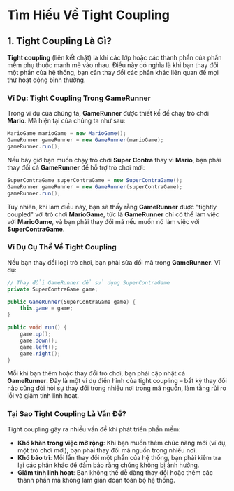 # Tìm Hiểu Về Tight Coupling

## 1. Tight Coupling Là Gì?

**Tight coupling** (liên kết chặt) là khi các lớp hoặc các thành phần của phần mềm phụ thuộc mạnh mẽ vào nhau. Điều này có nghĩa là khi bạn thay đổi một phần của hệ thống, bạn cần thay đổi các phần khác liên quan để mọi thứ hoạt động bình thường. 

### Ví Dụ: Tight Coupling Trong GameRunner

Trong ví dụ của chúng ta, **GameRunner** được thiết kế để chạy trò chơi **Mario**. Mã hiện tại của chúng ta như sau:

```java
MarioGame marioGame = new MarioGame();
GameRunner gameRunner = new GameRunner(marioGame);
gameRunner.run();
```

Nếu bây giờ bạn muốn chạy trò chơi **Super Contra** thay vì **Mario**, bạn phải thay đổi cả **GameRunner** để hỗ trợ trò chơi mới:

```java
SuperContraGame superContraGame = new SuperContraGame();
GameRunner gameRunner = new GameRunner(superContraGame);
gameRunner.run();
```

Tuy nhiên, khi làm điều này, bạn sẽ thấy rằng **GameRunner** được "tightly coupled" với trò chơi **MarioGame**, tức là **GameRunner** chỉ có thể làm việc với **MarioGame**, và bạn phải thay đổi mã nếu muốn nó làm việc với **SuperContraGame**.

### Ví Dụ Cụ Thể Về Tight Coupling

Nếu bạn thay đổi loại trò chơi, bạn phải sửa đổi mã trong **GameRunner**. Ví dụ:

```java
// Thay đổi GameRunner để sử dụng SuperContraGame
private SuperContraGame game;

public GameRunner(SuperContraGame game) {
    this.game = game;
}

public void run() {
    game.up();
    game.down();
    game.left();
    game.right();
}
```

Mỗi khi bạn thêm hoặc thay đổi trò chơi, bạn phải cập nhật cả **GameRunner**. Đây là một ví dụ điển hình của tight coupling – bất kỳ thay đổi nào cũng đòi hỏi sự thay đổi trong nhiều nơi trong mã nguồn, làm tăng rủi ro lỗi và giảm tính linh hoạt.

### Tại Sao Tight Coupling Là Vấn Đề?

Tight coupling gây ra nhiều vấn đề khi phát triển phần mềm:

- **Khó khăn trong việc mở rộng**: Khi bạn muốn thêm chức năng mới (ví dụ, một trò chơi mới), bạn phải thay đổi mã nguồn trong nhiều nơi.
- **Khó bảo trì**: Mỗi lần thay đổi một phần của hệ thống, bạn phải kiểm tra lại các phần khác để đảm bảo rằng chúng không bị ảnh hưởng.
- **Giảm tính linh hoạt**: Bạn không thể dễ dàng thay đổi hoặc thêm các thành phần mà không làm gián đoạn toàn bộ hệ thống.
